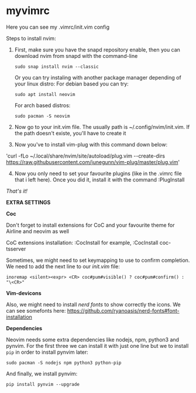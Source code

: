 # myvimrc


Here you can see my .vimrc/init.vim config

Steps to install nvim:

1. First, make sure you have the snapd repository enable, then you can download nvim from snapd with the command-line 
  
   `sudo snap install nvim --classic`
   
   Or you can try instaling with another package manager depending of your linux distro:
   For debian based you can try: 
   
   `sudo apt install neovim`
   
   For arch based distros: 
   
   `sudo pacman -S neovim`
   
2. Now go to your init.vim file. The usually path is  ~/.config/nvim/init.vim. If the path doesn't existe, you'll have to create it
3. Now you've to install vim-plug with this command down below:

  'curl -fLo ~/.local/share/nvim/site/autoload/plug.vim --create-dirs https://raw.githubusercontent.com/junegunn/vim-plug/master/plug.vim'
  
4. Now you only need to set your favourite plugins (like in the .vimrc file that i left here). Once you did it, install it with the command
:PlugInstall

*That's it!*




**EXTRA SETTINGS**

**Coc**

Don't forget to install extensions for CoC and your favourite theme for Airline and neovim as well

CoC extensions installation:
:CocInstall <extension-name> for example, :CocInstall coc-tsserver

Sometimes, we might need to set keymapping to use <enter> to confirm completion. We need to add the next line to our *init.vim* file:

`inoremap <silent><expr> <CR> coc#pum#visible() ? coc#pum#confirm() : "\<CR>"`
  
  
**Vim-devicons**
  
Also, we might need to install *nerd fonts* to show correctly the icons. We can see somefonts here:
https://github.com/ryanoasis/nerd-fonts#font-installation


**Dependencies**

Neovim needs some extra dependencies like nodejs, npm, python3 and pynvim. For the first three we can install it with just one line but we to install `pip`
in order to install pynvim later:

`sudo pacman -S nodejs npm python3 python-pip`

And finally, we install pynvim:

`pip install pynvim --upgrade`
